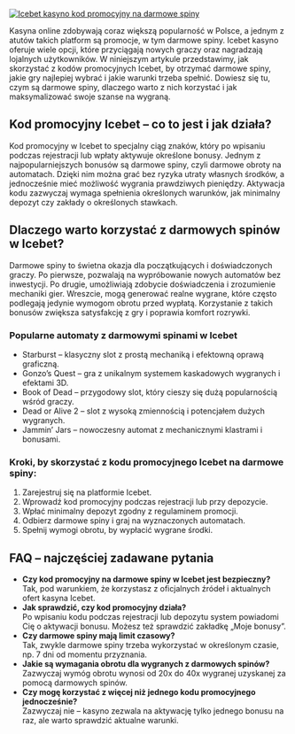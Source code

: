 [![Icebet kasyno kod promocyjny na darmowe spiny](https://123-caf.pages.dev/gitsignup.png)](https://vrmoo.ru/Bt82HjjY)

<p>Kasyna online zdobywają coraz większą popularność w Polsce, a jednym z atutów takich platform są promocje, w tym darmowe spiny. Icebet kasyno oferuje wiele opcji, które przyciągają nowych graczy oraz nagradzają lojalnych użytkowników. W niniejszym artykule przedstawimy, jak skorzystać z kodów promocyjnych Icebet, by otrzymać darmowe spiny, jakie gry najlepiej wybrać i jakie warunki trzeba spełnić. Dowiesz się tu, czym są darmowe spiny, dlaczego warto z nich korzystać i jak maksymalizować swoje szanse na wygraną.</p>  <h2>Kod promocyjny Icebet – co to jest i jak działa?</h2> <p>Kod promocyjny w Icebet to specjalny ciąg znaków, który po wpisaniu podczas rejestracji lub wpłaty aktywuje określone bonusy. Jednym z najpopularniejszych bonusów są darmowe spiny, czyli darmowe obroty na automatach. Dzięki nim można grać bez ryzyka utraty własnych środków, a jednocześnie mieć możliwość wygrania prawdziwych pieniędzy. Aktywacja kodu zazwyczaj wymaga spełnienia określonych warunków, jak minimalny depozyt czy zakłady o określonych stawkach.</p>  <h2>Dlaczego warto korzystać z darmowych spinów w Icebet?</h2> <p>Darmowe spiny to świetna okazja dla początkujących i doświadczonych graczy. Po pierwsze, pozwalają na wypróbowanie nowych automatów bez inwestycji. Po drugie, umożliwiają zdobycie doświadczenia i zrozumienie mechaniki gier. Wreszcie, mogą generować realne wygrane, które często podlegają jedynie wymogom obrotu przed wypłatą. Korzystanie z takich bonusów zwiększa satysfakcję z gry i poprawia komfort rozrywki.</p>  <h3>Popularne automaty z darmowymi spinami w Icebet</h3> <ul>   <li>Starburst – klasyczny slot z prostą mechaniką i efektowną oprawą graficzną.</li>   <li>Gonzo’s Quest – gra z unikalnym systemem kaskadowych wygranych i efektami 3D.</li>   <li>Book of Dead – przygodowy slot, który cieszy się dużą popularnością wśród graczy.</li>   <li>Dead or Alive 2 – slot z wysoką zmiennością i potencjałem dużych wygranych.</li>   <li>Jammin’ Jars – nowoczesny automat z mechanicznymi klastrami i bonusami.</li> </ul>  <h3>Kroki, by skorzystać z kodu promocyjnego Icebet na darmowe spiny:</h3> <ol>   <li>Zarejestruj się na platformie Icebet.</li>   <li>Wprowadź kod promocyjny podczas rejestracji lub przy depozycie.</li>   <li>Wpłać minimalny depozyt zgodny z regulaminem promocji.</li>   <li>Odbierz darmowe spiny i graj na wyznaczonych automatach.</li>   <li>Spełnij wymogi obrotu, by wypłacić wygrane środki.</li> </ol>  <h2>FAQ – najczęściej zadawane pytania</h2> <ul>   <li><strong>Czy kod promocyjny na darmowe spiny w Icebet jest bezpieczny?</strong><br>Tak, pod warunkiem, że korzystasz z oficjalnych źródeł i aktualnych ofert kasyna Icebet.</li>   <li><strong>Jak sprawdzić, czy kod promocyjny działa?</strong><br>Po wpisaniu kodu podczas rejestracji lub depozytu system powiadomi Cię o aktywacji bonusu. Możesz też sprawdzić zakładkę „Moje bonusy”.</li>   <li><strong>Czy darmowe spiny mają limit czasowy?</strong><br>Tak, zwykle darmowe spiny trzeba wykorzystać w określonym czasie, np. 7 dni od momentu przyznania.</li>   <li><strong>Jakie są wymagania obrotu dla wygranych z darmowych spinów?</strong><br>Zazwyczaj wymóg obrotu wynosi od 20x do 40x wygranej uzyskanej za pomocą darmowych spinów.</li>   <li><strong>Czy mogę korzystać z więcej niż jednego kodu promocyjnego jednocześnie?</strong><br>Zazwyczaj nie – kasyno zezwala na aktywację tylko jednego bonusu na raz, ale warto sprawdzić aktualne warunki.</li> </ul>